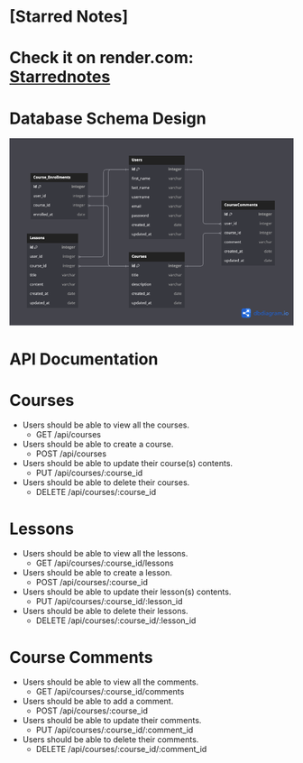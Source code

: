 # [Starred Notes]
# Check it on render.com: [Starrednotes](https://starrednotes.onrender.com)
# Database Schema Design
![db-schema](./images/starrednotes.png)
# API Documentation



# Courses
- Users should be able to view all the courses.
    - GET /api/courses
- Users should be able to create a course.
    - POST /api/courses
- Users should be able to update their course(s) contents.
    - PUT /api/courses/:course_id
- Users should be able to delete their courses.
    - DELETE /api/courses/:course_id
# Lessons
- Users should be able to view all the lessons.
    - GET /api/courses/:course_id/lessons
- Users should be able to create a lesson.
    - POST /api/courses/:course_id
- Users should be able to update their lesson(s) contents.
    - PUT /api/courses/:course_id/:lesson_id
- Users should be able to delete their lessons.
    - DELETE /api/courses/:course_id/:lesson_id
# Course Comments
- Users should be able to view all the comments.
    - GET /api/courses/:course_id/comments
- Users should be able to add a comment.
    - POST /api/courses/:course_id
- Users should be able to update their comments.
    - PUT /api/courses/:course_id/:comment_id
- Users should be able to delete their comments.
    - DELETE /api/courses/:course_id/:comment_id